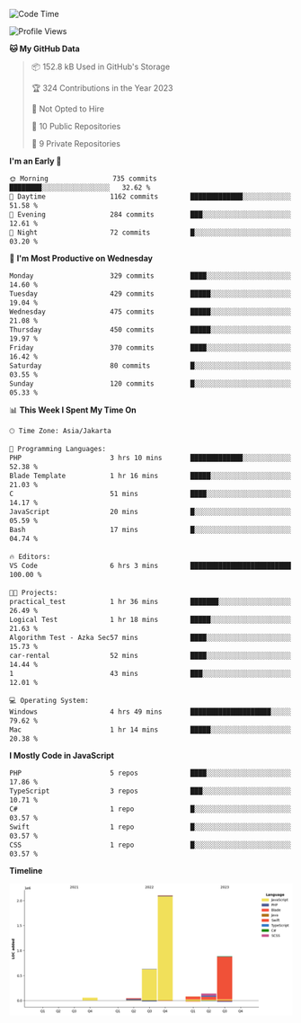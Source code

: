 <!--START_SECTION:waka-->
![Code Time](http://img.shields.io/badge/Code%20Time-208%20hrs%209%20mins-blue)

![Profile Views](http://img.shields.io/badge/Profile%20Views-0-blue)

**🐱 My GitHub Data** 

> 📦 152.8 kB Used in GitHub's Storage 
 > 
> 🏆 324 Contributions in the Year 2023
 > 
> 🚫 Not Opted to Hire
 > 
> 📜 10 Public Repositories 
 > 
> 🔑 9 Private Repositories 
 > 
**I'm an Early 🐤** 

```text
🌞 Morning                735 commits         ████████░░░░░░░░░░░░░░░░░   32.62 % 
🌆 Daytime                1162 commits        █████████████░░░░░░░░░░░░   51.58 % 
🌃 Evening                284 commits         ███░░░░░░░░░░░░░░░░░░░░░░   12.61 % 
🌙 Night                  72 commits          █░░░░░░░░░░░░░░░░░░░░░░░░   03.20 % 
```
📅 **I'm Most Productive on Wednesday** 

```text
Monday                   329 commits         ████░░░░░░░░░░░░░░░░░░░░░   14.60 % 
Tuesday                  429 commits         █████░░░░░░░░░░░░░░░░░░░░   19.04 % 
Wednesday                475 commits         █████░░░░░░░░░░░░░░░░░░░░   21.08 % 
Thursday                 450 commits         █████░░░░░░░░░░░░░░░░░░░░   19.97 % 
Friday                   370 commits         ████░░░░░░░░░░░░░░░░░░░░░   16.42 % 
Saturday                 80 commits          █░░░░░░░░░░░░░░░░░░░░░░░░   03.55 % 
Sunday                   120 commits         █░░░░░░░░░░░░░░░░░░░░░░░░   05.33 % 
```


📊 **This Week I Spent My Time On** 

```text
🕑︎ Time Zone: Asia/Jakarta

💬 Programming Languages: 
PHP                      3 hrs 10 mins       █████████████░░░░░░░░░░░░   52.38 % 
Blade Template           1 hr 16 mins        █████░░░░░░░░░░░░░░░░░░░░   21.03 % 
C                        51 mins             ████░░░░░░░░░░░░░░░░░░░░░   14.17 % 
JavaScript               20 mins             █░░░░░░░░░░░░░░░░░░░░░░░░   05.59 % 
Bash                     17 mins             █░░░░░░░░░░░░░░░░░░░░░░░░   04.74 % 

🔥 Editors: 
VS Code                  6 hrs 3 mins        █████████████████████████   100.00 % 

🐱‍💻 Projects: 
practical_test           1 hr 36 mins        ███████░░░░░░░░░░░░░░░░░░   26.49 % 
Logical Test             1 hr 18 mins        █████░░░░░░░░░░░░░░░░░░░░   21.63 % 
Algorithm Test - Azka Sec57 mins             ████░░░░░░░░░░░░░░░░░░░░░   15.73 % 
car-rental               52 mins             ████░░░░░░░░░░░░░░░░░░░░░   14.44 % 
1                        43 mins             ███░░░░░░░░░░░░░░░░░░░░░░   12.01 % 

💻 Operating System: 
Windows                  4 hrs 49 mins       ████████████████████░░░░░   79.62 % 
Mac                      1 hr 14 mins        █████░░░░░░░░░░░░░░░░░░░░   20.38 % 
```

**I Mostly Code in JavaScript** 

```text
PHP                      5 repos             ████░░░░░░░░░░░░░░░░░░░░░   17.86 % 
TypeScript               3 repos             ███░░░░░░░░░░░░░░░░░░░░░░   10.71 % 
C#                       1 repo              █░░░░░░░░░░░░░░░░░░░░░░░░   03.57 % 
Swift                    1 repo              █░░░░░░░░░░░░░░░░░░░░░░░░   03.57 % 
CSS                      1 repo              █░░░░░░░░░░░░░░░░░░░░░░░░   03.57 % 
```



**Timeline**

![Lines of Code chart](https://raw.githubusercontent.com/brstreet2/brstreet2/main/assets/bar_graph.png)


<!--END_SECTION:waka-->
